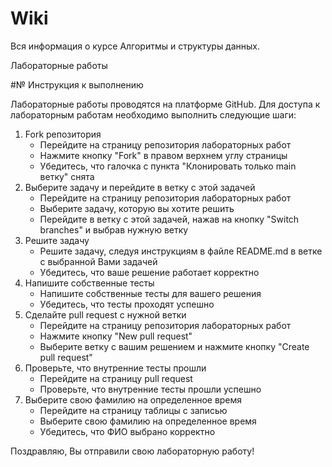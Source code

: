 # Wiki
Вся информация о курсе Алгоритмы и структуры данных.


Лабораторные работы

#№ Инструкция к выполнению

Лабораторные работы проводятся на платформе GitHub. Для доступа к лабораторным работам необходимо выполнить следующие шаги:
1. Fork репозитория
      - Перейдите на страницу репозитория лабораторных работ
      - Нажмите кнопку "Fork" в правом верхнем углу страницы
      - Убедитесь, что галочка с пункта "Клонировать только main ветку" снята
2. Выберите задачу и перейдите в ветку с этой задачей
      - Перейдите на страницу репозитория лабораторных работ
      - Выберите задачу, которую вы хотите решить
      - Перейдите в ветку с этой задачей, нажав на кнопку "Switch branches" и выбрав нужную ветку
3. Решите задачу
      - Решите задачу, следуя инструкциям в файле README.md в ветке с выбранной Вами задачей
      - Убедитесь, что ваше решение работает корректно 
4. Напишите собственные тесты
      - Напишите собственные тесты для вашего решения
      - Убедитесь, что тесты проходят успешно
5. Сделайте pull request с нужной ветки
      - Перейдите на страницу репозитория лабораторных работ
      - Нажмите кнопку "New pull request"
      - Выберите ветку с вашим решением и нажмите кнопку "Create pull request"
6. Проверьте, что внутренние тесты прошли
      - Перейдите на страницу pull request
      - Проверьте, что внутренние тесты прошли успешно
7. Выберите свою фамилию на определенное время
      - Перейдите на страницу таблицы с записью
      - Выберите свою фамилию на определенное время
      - Убедитесь, что ФИО выбрано корректно

Поздравляю, Вы отправили свою лабораторную работу!
